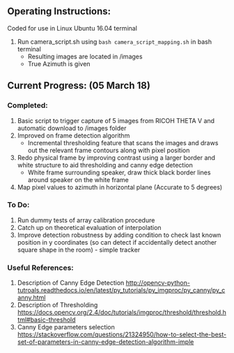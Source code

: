 ## Operating Instructions: 
Coded for use in Linux Ubuntu 16.04 terminal 
1. Run camera_script.sh using `bash camera_script_mapping.sh` in bash terminal 
    - Resulting images are located in /images 
    - True Azimuth is given 

## Current Progress: (05 March 18)  
### Completed: 
1. Basic script to trigger capture of 5 images from RICOH THETA V and automatic download to /images folder 
2. Improved on frame detection algorithm 
    - Incremental thresholding feature that scans the images and draws out the relevant frame contours along with pixel position 
3. Redo physical frame by improving contrast using a larger border and white structure to aid thresholding and canny edge detection
    - White frame surrounding speaker, draw thick black border lines around speaker on the white frame
4. Map pixel values to azimuth in horizontal plane (Accurate to 5 degrees) 

### To Do: 
1. Run dummy tests of array calibration procedure 
2. Catch up on theoretical evaluation of interpolation 
3. Improve detection robustness by adding condition to check last known position in y coordinates (so can detect if accidentally detect another square shape in the room) - simple tracker

### Useful References: 
1. Description of Canny Edge Detection http://opencv-python-tutroals.readthedocs.io/en/latest/py_tutorials/py_imgproc/py_canny/py_canny.html
2. Description of Thresholding https://docs.opencv.org/2.4/doc/tutorials/imgproc/threshold/threshold.html#basic-threshold
3. Canny Edge parameters selection https://stackoverflow.com/questions/21324950/how-to-select-the-best-set-of-parameters-in-canny-edge-detection-algorithm-imple
